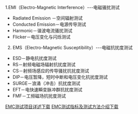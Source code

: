1.EMI（Electro-Magnetic Interference）---电磁骚扰测试

- Radiated Emission －空间辐射测试
- Conducted Emission－电源传导测试
- Harmonic－谐波电流骚扰测试
- Flicker－电压变化与闪烁测试

2. EMS（Electro-Magnetic Susceptibility）---电磁抗扰度测试

- ESD－静电抗扰度测试
- RS－射频电磁场辐射抗扰度测试
- CS－射频场感应的传导骚扰抗扰度测试
- DIP－电压暂降，短时中断和电压变化抗扰度测试
- SURGE－浪涌（冲击）抗扰度测试
- EFT－电快速瞬变脉冲群抗扰度测试
- FMF－工频磁场抗扰度测试

[EMC测试项目详述下载](https://github.com/user-attachments/files/16105308/EMC.pdf)
[EMC测试指标及测试方法介绍下载](https://github.com/user-attachments/files/16105309/EMC.pdf)